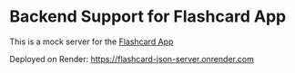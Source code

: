 # Backend Support for Flashcard App

This is a mock server for the [Flashcard App](https://github.com/mbocianski/flashcard-app)

Deployed on Render: https://flashcard-json-server.onrender.com
